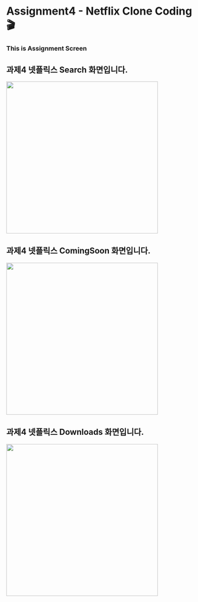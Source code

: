 # Assignment4 - Netflix Clone Coding 🎬
### This is Assignment Screen

## 과제4 넷플릭스 Search 화면입니다.
<img src="https://github.com/user-attachments/assets/77d81471-d0d2-452e-baec-55245ba77e19" width="400"/>

## 과제4 넷플릭스 ComingSoon 화면입니다.

<img src="https://github.com/user-attachments/assets/77d81471-d0d2-452e-baec-55245ba77e19" width="400"/>

## 과제4 넷플릭스 Downloads 화면입니다.

<img src="https://github.com/user-attachments/assets/77d81471-d0d2-452e-baec-55245ba77e19" width="400"/>

